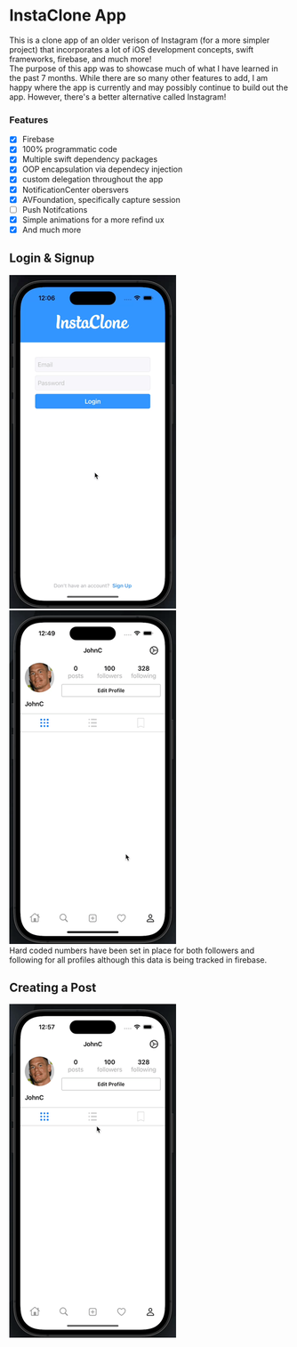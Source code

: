 # InstaClone App
This is a clone app of an older verison of Instagram (for a more simpler project) that incorporates a lot of iOS development concepts, swift frameworks, firebase, and much more! </br>
The purpose of this app was to showcase much of what I have learned in the past 7 months. While there are so many other features to add, I am happy where the app is currently and may possibly continue to build out the app. However, there's a better alternative called Instagram! <br>

### Features
- [x] Firebase
- [x] 100% programmatic code
- [x] Multiple swift dependency packages 
- [x] OOP encapsulation via dependecy injection 
- [x] custom delegation throughout the app
- [x] NotificationCenter obersvers
- [x] AVFoundation, specifically capture session
- [ ] Push Notifcations
- [x] Simple animations for a more refind ux
- [x] And much more

## Login & Signup
![signupGif](Assets/signUpGif.gif)           ![loginGif](Assets/loginGif.gif) </br>
Hard coded numbers have been set in place for both followers and following for all profiles although this data is being tracked in firebase.

## Creating a Post
![createPostGif](Assets/createPost.gif)
